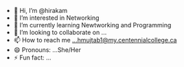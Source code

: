 - 👋 Hi, I’m @hirakam
- 👀 I’m interested in Networking  
- 🌱 I’m currently learning Newtworking and Programming
- 💞️ I’m looking to collaborate on ...
- 📫 How to reach me ...hmujtab1@my.centennialcollege.ca
- 😄 Pronouns: ...She/Her
- ⚡ Fun fact: ...

<!---
hirakam/hirakam is a ✨ special ✨ repository because its `README.md` (this file) appears on your GitHub profile.
You can click the Preview link to take a look at your changes.
--->
